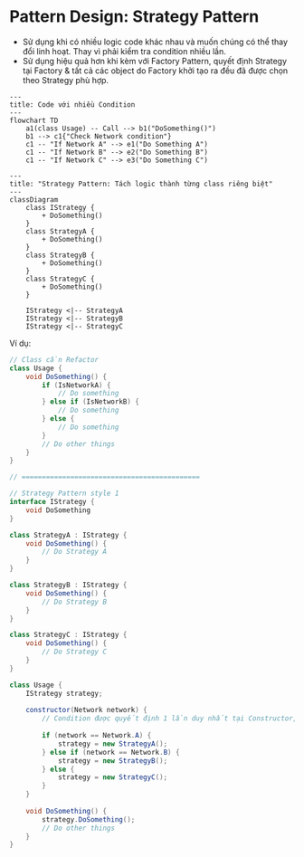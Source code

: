 # Pattern Design: Strategy Pattern

- Sử dụng khi có nhiều logic code khác nhau và muốn chúng có thể thay đổi linh hoạt. Thay vì phải kiểm tra condition nhiều lần.
- Sử dụng hiệu quả hơn khi kèm với Factory Pattern, quyết định Strategy tại Factory & tất cả các object do Factory khởi tạo ra đều đã được chọn theo Strategy phù hợp.

```mermaid
---
title: Code với nhiều Condition
---
flowchart TD
    a1(class Usage) -- Call --> b1("DoSomething()")
    b1 --> c1{"Check Network condition"}
    c1 -- "If Network A" --> e1("Do Something A")
    c1 -- "If Network B" --> e2("Do Something B")
    c1 -- "If Network C" --> e3("Do Something C")
```

```mermaid
---
title: "Strategy Pattern: Tách logic thành từng class riêng biệt"
---
classDiagram
    class IStrategy {
        + DoSomething()
    }
    class StrategyA {
        + DoSomething()
    }
    class StrategyB {
        + DoSomething()
    }
    class StrategyC {
        + DoSomething()
    }

    IStrategy <|-- StrategyA
    IStrategy <|-- StrategyB
    IStrategy <|-- StrategyC
```

Ví dụ:
```csharp
// Class cần Refactor
class Usage {
    void DoSomething() {
        if (IsNetworkA) {
            // Do something
        } else if (IsNetworkB) {
            // Do something
        } else {
            // Do something
        }
        // Do other things
    }
}

// ============================================

// Strategy Pattern style 1
interface IStrategy {
    void DoSomething
}

class StrategyA : IStrategy {
    void DoSomething() {
        // Do Strategy A
    }
}

class StrategyB : IStrategy {
    void DoSomething() {
        // Do Strategy B
    }
}

class StrategyC : IStrategy {
    void DoSomething() {
        // Do Strategy C
    }
}

class Usage {
    IStrategy strategy;
    
    constructor(Network network) {
        // Condition được quyết định 1 lần duy nhất tại Constructor, sau đó không cần quan tâm nữa
        
        if (network == Network.A) {
            strategy = new StrategyA();
        } else if (network == Network.B) {
            strategy = new StrategyB();
        } else {
            strategy = new StrategyC();
        }
    }
    
    void DoSomething() {
        strategy.DoSomething();
        // Do other things
    }
}

```